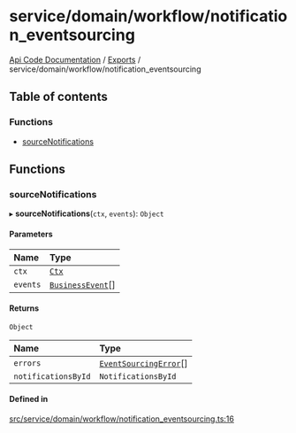 # service/domain/workflow/notification\_eventsourcing
 
[Api Code Documentation](../README.md) / [Exports](../modules.md) / service/domain/workflow/notification\_eventsourcing

## Table of contents

### Functions

- [sourceNotifications](service_domain_workflow_notification_eventsourcing.md#sourcenotifications)

## Functions

### sourceNotifications

▸ **sourceNotifications**(`ctx`, `events`): `Object`

#### Parameters

| Name | Type |
| :------ | :------ |
| `ctx` | [`Ctx`](../interfaces/lib_ctx.Ctx.md) |
| `events` | [`BusinessEvent`](service_domain_business_event.md#businessevent)[] |

#### Returns

`Object`

| Name | Type |
| :------ | :------ |
| `errors` | [`EventSourcingError`](../classes/service_domain_errors_event_sourcing_error.EventSourcingError.md)[] |
| `notificationsById` | `NotificationsById` |

#### Defined in

[src/service/domain/workflow/notification_eventsourcing.ts:16](https://github.com/openkfw/TruBudget/blob/086d599/api/src/service/domain/workflow/notification_eventsourcing.ts#L16)
